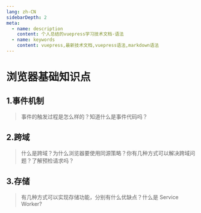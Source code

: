 ```yaml
---
lang: zh-CN
sidebarDepth: 2
meta:
  - name: description
    content: 个人总结的vuepress学习技术文档-语法
  - name: keywords
    content: vuepress,最新技术文档,vuepress语法,markdown语法
---
```


# 浏览器基础知识点

## 1.事件机制

> 事件的触发过程是怎么样的？知道什么是事件代码吗？

## 2.跨域

> 什么是跨域？为什么浏览器要使用同源策略？你有几种方式可以解决跨域问题？了解预检请求吗？

## 3.存储

> 有几种方式可以实现存储功能，分别有什么优缺点？什么是 Service Worker?
